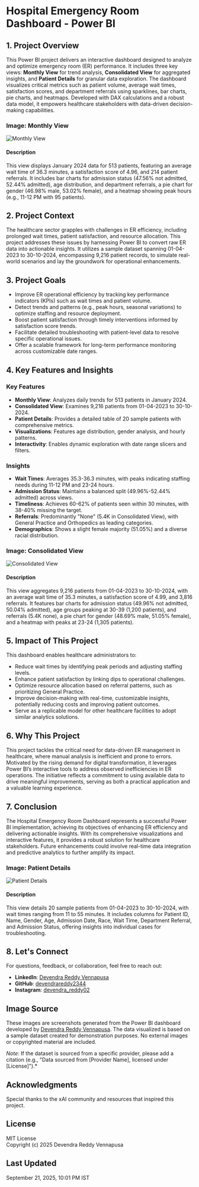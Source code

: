 # Hospital Emergency Room Dashboard - Power BI

## 1. Project Overview

This Power BI project delivers an interactive dashboard designed to analyze and optimize emergency room (ER) performance. It includes three key views: **Monthly View** for trend analysis, **Consolidated View** for aggregated insights, and **Patient Details** for granular data exploration. The dashboard visualizes critical metrics such as patient volume, average wait times, satisfaction scores, and department referrals using sparklines, bar charts, pie charts, and heatmaps. Developed with DAX calculations and a robust data model, it empowers healthcare stakeholders with data-driven decision-making capabilities.

### Image: Monthly View
![Monthly View](./screenshots/Screenshot_2025-09-20_111636.png)
#### Description
This view displays January 2024 data for 513 patients, featuring an average wait time of 36.3 minutes, a satisfaction score of 4.96, and 214 patient referrals. It includes bar charts for admission status (47.56% not admitted, 52.44% admitted), age distribution, and department referrals, a pie chart for gender (46.98% male, 53.02% female), and a heatmap showing peak hours (e.g., 11-12 PM with 95 patients).

## 2. Project Context

The healthcare sector grapples with challenges in ER efficiency, including prolonged wait times, patient satisfaction, and resource allocation. This project addresses these issues by harnessing Power BI to convert raw ER data into actionable insights. It utilizes a sample dataset spanning 01-04-2023 to 30-10-2024, encompassing 9,216 patient records, to simulate real-world scenarios and lay the groundwork for operational enhancements.

## 3. Project Goals

- Improve ER operational efficiency by tracking key performance indicators (KPIs) such as wait times and patient volume.
- Detect trends and patterns (e.g., peak hours, seasonal variations) to optimize staffing and resource deployment.
- Boost patient satisfaction through timely interventions informed by satisfaction score trends.
- Facilitate detailed troubleshooting with patient-level data to resolve specific operational issues.
- Offer a scalable framework for long-term performance monitoring across customizable date ranges.

## 4. Key Features and Insights

### Key Features
- **Monthly View**: Analyzes daily trends for 513 patients in January 2024.
- **Consolidated View**: Examines 9,216 patients from 01-04-2023 to 30-10-2024.
- **Patient Details**: Provides a detailed table of 20 sample patients with comprehensive metrics.
- **Visualizations**: Features age distribution, gender analysis, and hourly patterns.
- **Interactivity**: Enables dynamic exploration with date range slicers and filters.

### Insights
- **Wait Times**: Averages 35.3-36.3 minutes, with peaks indicating staffing needs during 11-12 PM and 23-24 hours.
- **Admission Status**: Maintains a balanced split (49.96%-52.44% admitted) across views.
- **Timeliness**: Achieves 60-62% of patients seen within 30 minutes, with 38-40% missing the target.
- **Referrals**: Predominantly "None" (5.4K in Consolidated View), with General Practice and Orthopedics as leading categories.
- **Demographics**: Shows a slight female majority (51.05%) and a diverse racial distribution.

### Image: Consolidated View
![Consolidated View](./screenshots/Screenshot_2025-09-20_111703.png)
#### Description
This view aggregates 9,216 patients from 01-04-2023 to 30-10-2024, with an average wait time of 35.3 minutes, a satisfaction score of 4.99, and 3,816 referrals. It features bar charts for admission status (49.96% not admitted, 50.04% admitted), age groups peaking at 30-39 (1,200 patients), and referrals (5.4K none), a pie chart for gender (48.69% male, 51.05% female), and a heatmap with peaks at 23-24 (1,305 patients).

## 5. Impact of This Project

This dashboard enables healthcare administrators to:
- Reduce wait times by identifying peak periods and adjusting staffing levels.
- Enhance patient satisfaction by linking dips to operational challenges.
- Optimize resource allocation based on referral patterns, such as prioritizing General Practice.
- Improve decision-making with real-time, customizable insights, potentially reducing costs and improving patient outcomes.
- Serve as a replicable model for other healthcare facilities to adopt similar analytics solutions.

## 6. Why This Project

This project tackles the critical need for data-driven ER management in healthcare, where manual analysis is inefficient and prone to errors. Motivated by the rising demand for digital transformation, it leverages Power BI’s interactive tools to address observed inefficiencies in ER operations. The initiative reflects a commitment to using available data to drive meaningful improvements, serving as both a practical application and a valuable learning experience.

## 7. Conclusion

The Hospital Emergency Room Dashboard represents a successful Power BI implementation, achieving its objectives of enhancing ER efficiency and delivering actionable insights. With its comprehensive visualizations and interactive features, it provides a robust solution for healthcare stakeholders. Future enhancements could involve real-time data integration and predictive analytics to further amplify its impact.

### Image: Patient Details
![Patient Details](./screenshots/Screenshot_2025-09-20_111735.png)
#### Description
This view details 20 sample patients from 01-04-2023 to 30-10-2024, with wait times ranging from 11 to 55 minutes. It includes columns for Patient ID, Name, Gender, Age, Admission Date, Race, Wait Time, Department Referral, and Admission Status, offering insights into individual cases for troubleshooting.

## 8. Let's Connect

For questions, feedback, or collaboration, feel free to reach out:

- **LinkedIn**: [Devendra Reddy Vennapusa](https://www.linkedin.com/in/devendra-reddy-vennapusa)
- **GitHub**: [devendrareddy2344](https://github.com/devendrareddy2344)
- **Instagram**: [devendra_reddy02](https://www.instagram.com/devendra_reddy02/)

## Image Source

These images are screenshots generated from the Power BI dashboard developed by [Devendra Reddy Vennapusa](https://www.linkedin.com/in/devendra-reddy-vennapusa). The data visualized is based on a sample dataset created for demonstration purposes. No external images or copyrighted material are included.

*Note*: If the dataset is sourced from a specific provider, please add a citation (e.g., "Data sourced from [Provider Name], licensed under [License]").*

## Acknowledgments

Special thanks to the xAI community and resources that inspired this project.

## License

MIT License  
Copyright (c) 2025 Devendra Reddy Vennapusa

## Last Updated
September 21, 2025, 10:01 PM IST
